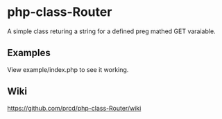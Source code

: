 # php-class-Router

A simple class returing a string for a defined preg mathed GET varaiable.

## Examples

View example/index.php to see it working.

## Wiki

https://github.com/prcd/php-class-Router/wiki
